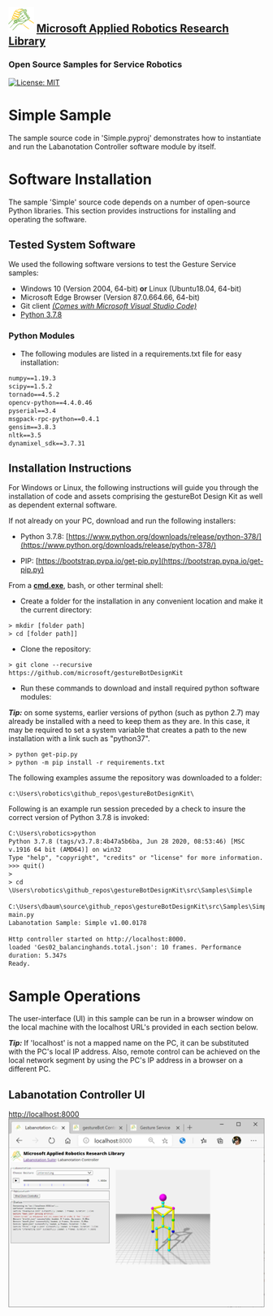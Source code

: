 ## ![logo](../../../../docs/img/MARR_logo.png) [Microsoft Applied Robotics Research Library](https://special-giggle-b26bab5f.pages.github.io/)
### Open Source Samples for Service Robotics
[![License: MIT](https://img.shields.io/badge/License-MIT-yellow.svg)](https://opensource.org/licenses/MIT)  

# Simple Sample
The sample source code in 'Simple.pyproj' demonstrates how to instantiate and run the Labanotation Controller software module by itself.

# Software Installation
The sample 'Simple' source code depends on a number of open-source Python libraries. This section provides instructions for installing and operating the software.

## Tested System Software
We used the following software versions to test the Gesture Service samples:
- Windows 10 (Version 2004, 64-bit) **or** Linux (Ubuntu18.04, 64-bit)
- Microsoft Edge Browser (Version 87.0.664.66, 64-bit)
- Git client [*(Comes with Microsoft Visual Studio Code)*](https://code.visualstudio.com/Download)
- [Python 3.7.8](https://www.python.org/downloads/release/python-378/)

### Python Modules
- The following modules are listed in a requirements.txt file for easy installation:
```
numpy==1.19.3
scipy==1.5.2
tornado==4.5.2
opencv-python==4.4.0.46
pyserial==3.4
msgpack-rpc-python==0.4.1
gensim==3.8.3
nltk==3.5
dynamixel_sdk==3.7.31
```
## Installation Instructions
For Windows or Linux, the following instructions will guide you through the installation of code and assets comprising the gestureBot Design Kit as well as dependent external software.

If not already on your PC, download and run the following installers:
- Python 3.7.8:
 [https://www.python.org/downloads/release/python-378/](https://www.python.org/downloads/release/python-378/)

- PIP:
[https://bootstrap.pypa.io/get-pip.py](https://bootstrap.pypa.io/get-pip.py)

From a [**cmd.exe**](C:\WINDOWS\system32\cmd.exe), bash, or other terminal shell:
- Create a folder for the installation in any convenient location and make it the current directory:
```
> mkdir [folder path]
> cd [folder path]]
```
- Clone the repository:
```
> git clone --recursive https://github.com/microsoft/gestureBotDesignKit
```
- Run these commands to download and install required python software modules:

***Tip:*** on some systems, earlier versions of python (such as python 2.7) may already be installed with a need to keep them as they are. In this case, it may be required to set a system variable that creates a path to the new installation with a link such as "python37".

```
> python get-pip.py
> python -m pip install -r requirements.txt
```
The following examples assume the repository was downloaded to a folder:
``` 
c:\Users\robotics\github_repos\gestureBotDesignKit\
```
Following is an example run session preceded by a check to insure the correct version of Python 3.7.8 is invoked:
```
C:\Users\robotics>python
Python 3.7.8 (tags/v3.7.8:4b47a5b6ba, Jun 28 2020, 08:53:46) [MSC v.1916 64 bit (AMD64)] on win32
Type "help", "copyright", "credits" or "license" for more information.
>>> quit()
>
> cd \Users\robotics\github_repos\gestureBotDesignKit\src\Samples\Simple

C:\Users\dbaum\source\github_repos\gestureBotDesignKit\src\Samples\Simple>python main.py
Labanotation Sample: Simple v1.00.0178

Http controller started on http://localhost:8000.
loaded 'Ges02_balancinghands.total.json': 10 frames. Performance duration: 5.347s
Ready.

```
# Sample Operations
The user-interface (UI) in this sample can be run in a browser window on the local machine with the localhost URL's provided in each section below.

***Tip:*** If 'localhost' is not a mapped name on the PC, it can be substituted with the PC's local IP address. Also, remote control can be achieved on the local network segment by using the PC's IP address in a browser on a different PC.

## Labanotation Controller UI
[http://localhost:8000](http://localhost:8000)
![Labanotation Controller UI](../../../img/gB_LabanotationController_UI.png)

